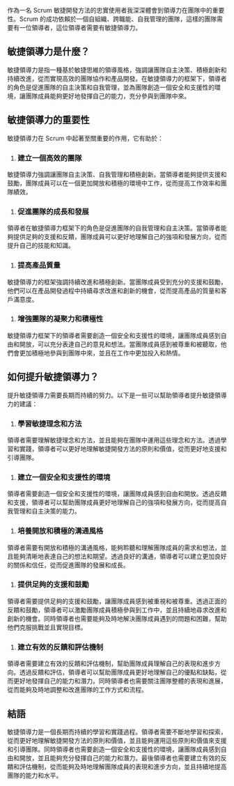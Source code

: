 作為一名 Scrum 敏捷開發方法的忠實使用者我深深體會到領導力在團隊中的重要性。Scrum 的成功依賴於一個自組織、跨職能、自我管理的團隊，這樣的團隊需要有一位領導者，這位領導者需要有敏捷領導力。

## 敏捷領導力是什麼？

敏捷領導力是指一種基於敏捷思維的領導風格，強調讓團隊自主決策、積極創新和持續改進，從而實現高效的團隊協作和產品開發。在敏捷領導力的框架下，領導者的角色是促進團隊的自主決策和自我管理，並為團隊創造一個安全和支援性的環境，讓團隊成員能夠更好地發揮自己的能力，充分參與到團隊中來。

## 敏捷領導力的重要性

敏捷領導力在 Scrum 中起著至關重要的作用，它有助於：

1.  ### 建立一個高效的團隊

敏捷領導力強調讓團隊自主決策、自我管理和積極創新。當領導者能夠提供支援和鼓勵，團隊成員可以在一個更加開放和積極的環境中工作，從而提高工作效率和團隊績效。

1.  ### 促進團隊的成長和發展

領導者在敏捷領導力框架下的角色是促進團隊的自我管理和自主決策。當領導者能夠提供足夠的支援和反饋，團隊成員可以更好地理解自己的強項和發展方向，從而提升自己的技能和知識。

1.  ### 提高產品質量

敏捷領導力的框架強調持續改進和積極創新。當團隊成員受到充分的支援和鼓勵，他們可以在產品開發過程中持續尋求改進和創新的機會，從而提高產品的質量和客戶滿意度。

1.  ### 增強團隊的凝聚力和積極性

敏捷領導力框架下的領導者需要創造一個安全和支援性的環境，讓團隊成員感到自由和開放，可以充分表達自己的意見和想法。當團隊成員感到被尊重和被聽取，他們會更加積極地參與到團隊中來，並且在工作中更加投入和熱情。

## 如何提升敏捷領導力？

提升敏捷領導力需要長期而持續的努力。以下是一些可以幫助領導者提升敏捷領導力的建議：

1.  ### 學習敏捷理念和方法

領導者需要理解敏捷理念和方法，並且能夠在團隊中運用這些理念和方法。透過學習和實踐，領導者可以更好地理解敏捷開發方法的原則和價值，從而更好地支援和引導團隊。

1.  ### 建立一個安全和支援性的環境

領導者需要創造一個安全和支援性的環境，讓團隊成員感到自由和開放。透過反饋和支援，領導者可以幫助團隊成員更好地理解自己的強項和發展方向，從而提高自我管理和自主決策的能力。

1.  ### 培養開放和積極的溝通風格

領導者需要有開放和積極的溝通風格，能夠聆聽和理解團隊成員的需求和想法，並且能夠清晰地表達自己的想法和期望。透過良好的溝通，領導者可以建立更加良好的關係和信任，從而促進團隊的發展和成長。

1.  ### 提供足夠的支援和鼓勵

領導者需要提供足夠的支援和鼓勵，讓團隊成員感到被重視和被尊重。透過正面的反饋和鼓勵，領導者可以激勵團隊成員積極參與到工作中，並且持續地尋求改進和創新的機會。同時領導者也需要能夠及時地解決團隊成員遇到的問題和困難，幫助他們克服挑戰並且實現目標。

1.  ### 建立有效的反饋和評估機制

領導者需要建立有效的反饋和評估機制，幫助團隊成員理解自己的表現和進步方向。透過反饋和評估，領導者可以幫助團隊成員更好地理解自己的優點和缺點，從而更好地發揮自己的能力和潛力。同時領導者也需要關注團隊整體的表現和進展，從而能夠及時地調整和改進團隊的工作方式和流程。

## 結語

敏捷領導力是一個長期而持續的學習和實踐過程。領導者需要不斷地學習和探索，從而更好地理解敏捷開發方法的原則和價值，並且能夠運用這些原則和價值來支援和引導團隊。同時領導者也需要創造一個安全和支援性的環境，讓團隊成員感到自由和開放，並且能夠充分發揮自己的能力和潛力。最後領導者也需要建立有效的反饋和評估機制，從而能夠及時地理解團隊成員的表現和進步方向，並且持續地提高團隊的能力和水平。